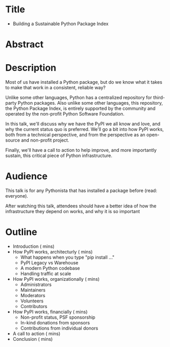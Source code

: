 # Title

* Building a Sustainable Python Package Index

# Abstract


# Description

Most of us have installed a Python package, but do we know what it takes to make that work in a consistent, reliable way?

Unlike some other languages, Python has a centralized repository for third-party Python packages. Also unlike some other languages, this repository, the Python Package Index, is entirely supported by the community and operated by the non-profit Python Software Foundation.

In this talk, we'll discuss why we have the PyPI we all know and love, and why the current status quo is preferred.  We'll go a bit into how PyPI works, both from a technical perspective, and from the perspective as an open-source and non-profit project.

Finally, we'll have a call to action to help improve, and more importantly sustain, this critical piece of Python infrastructure.


# Audience

This talk is for any Pythonista that has installed a package before (read: everyone).

After watching this talk, attendees should have a better idea of how the infrastructure they depend on works, and why it is so important

# Outline

* Introduction ( mins)
* How PyPI works, architecturly ( mins)
  * What happens when you type "pip install ..."
  * PyPI Legacy vs Warehouse
  * A modern Python codebase
  * Handling traffic at scale
* How PyPI works, organizationally ( mins)
  * Administrators
  * Maintainers
  * Moderators
  * Volunteers
  * Contributors
* How PyPI works, financially ( mins)
  * Non-profit status, PSF sponsorship
  * In-kind donations from sponsors
  * Contributions from individual donors
* A call to action ( mins)
* Conclusion ( mins)
